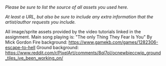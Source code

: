 *Please be sure to list the source of all assets you used here.*

*At least a URL, but also be sure to include any extra information that the artist/author requests you include.*

All image/sprite assets provided by the video tutorials linked in the assignment.
Main song playing is: "The only Thing They Fear Is You" By Mick Gordon
Fire background: https://www.gamekb.com/games/1282306-escape-to-hell
Ground background: https://www.reddit.com/r/PixelArt/comments/8ql7ol/ocnewbieccwip_ground_tiles_ive_been_working_on/

